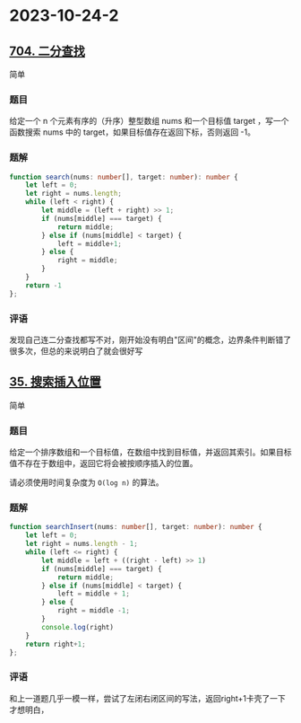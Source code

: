 # 2023-10-24-2

## [704. 二分查找](https://leetcode.cn/problems/binary-search/)

简单

### 题目

给定一个 n 个元素有序的（升序）整型数组 nums 和一个目标值 target  ，写一个函数搜索 nums 中的 target，如果目标值存在返回下标，否则返回 -1。

### 题解

```typescript
function search(nums: number[], target: number): number {
    let left = 0;
    let right = nums.length;
    while (left < right) {
        let middle = (left + right) >> 1;
        if (nums[middle] === target) {
            return middle;
        } else if (nums[middle] < target) {
            left = middle+1;
        } else {
            right = middle;
        }
    }
    return -1
};
```

### 评语

发现自己连二分查找都写不对，刚开始没有明白"区间"的概念，边界条件判断错了很多次，但总的来说明白了就会很好写

## [35. 搜索插入位置](https://leetcode.cn/problems/search-insert-position/)

简单

### 题目

给定一个排序数组和一个目标值，在数组中找到目标值，并返回其索引。如果目标值不存在于数组中，返回它将会被按顺序插入的位置。

请必须使用时间复杂度为 `O(log n)` 的算法。

### 题解

```typescript
function searchInsert(nums: number[], target: number): number {
    let left = 0;
    let right = nums.length - 1;
    while (left <= right) {
        let middle = left + ((right - left) >> 1)
        if (nums[middle] === target) {
            return middle;
        } else if (nums[middle] < target) {
            left = middle + 1;
        } else {
            right = middle -1;
        }
        console.log(right)
    }
    return right+1;
};
```

### 评语

和上一道题几乎一模一样，尝试了左闭右闭区间的写法，返回right+1卡壳了一下才想明白，

